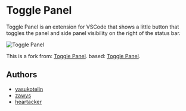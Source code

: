# Toggle Panel 

Toggle Panel is an extension for VSCode that shows a little button that toggles the panel and side panel visibility on the right of the status bar.

![Toggle Panel](images/toggle-panel.gif)

This is a fork from:
[Toggle Panel](https://github.com/zawys/toggle-panel). based: [Toggle Panel](https://github.com/yasukotelin/toggle-panel).

## Authors

- [yasukotelin](https://github.com/yasukotelin)
- [zawys](https://github.com/zawys)
- [heartacker](https://github.com/heartacker)
